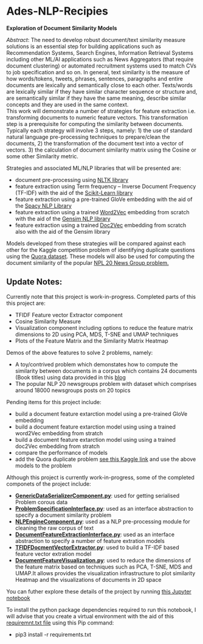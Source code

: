 # Ades-NLP-Recipies
__Exploration of Document Similarity Models__

_Abstract_: 
The need to develop robust document/text similarity measure solutions is an essential step for building applications such as Recommendation Systems, Search Engines, Information Retrieval Systems including other ML/AI applications such as News Aggregators  (that require document clustering) or automated recruitment systems used to match CVs to job specification and so on. In general, text similarity is the measure of how words/tokens, tweets, phrases, sentences, paragraphs and entire documents are lexically and semantically close to each other. Texts/words are lexically similar if they have similar character sequence or structure and, are semantically similar if they have the same meaning, describe similar concepts and they are used in the same context.  
This work will demonstrate a number of strategies for feature extraction i.e. transforming documents to numeric feature vectors. This transformation step is a prerequisite for computing the similarity between documents. Typically each strategy will involve 3 steps, namely: 1) the use of standard natural language pre-processing techniques to prepare/clean the documents, 2) the transformation of the document text into a vector of vectors. 3) the calculation of document similarity matrix using the Cosine or some other Similarity metric.

Strategies and associated ML/NLP libraries that will be presented are:
  - document pre-processing using [NLTK library](https://www.nltk.org/)
  - feature extraction using Term frequency – Inverse Document Frequency (TF-IDF) with the aid of the [Scikit-Learn library](https://www.nltk.org/)
  - feature extraction using a pre-trained GloVe embedding with the aid of the [Spacy NLP Library](https://spacy.io/usage/vectors-similarity)
  - feature extraction using a trained [Word2Vec](https://en.wikipedia.org/wiki/Word2vec) embedding from scratch with the aid of the [Gensim NLP library](https://radimrehurek.com/gensim/)
  - feature extraction using a trained [Doc2Vec](https://radimrehurek.com/gensim/models/doc2vec.html) embedding from scratch also with the aid of the Gensim library
  
Models developed from these strategies will be compared against each other for the Kaggle competition problem of identifying duplicate questions using the [Quora dataset](https://www.kaggle.com/currie32/predicting-similarity-tfidfvectorizer-doc2vec/data). These models will also be used for computing the document similarity of the popular [NPL 20 News Group problem.](https://www.kaggle.com/irfanalidv/suggectedjob) 



## Update Notes:
Currently note that this project is work-in-progress. 
Completed parts of this this project are:
- TFIDF Feature vector Extractor component 
- Cosine Similarity Measure
- Visualization component including options to reduce the feature matrix dimensions to 2D using PCA, MDS, T-SNE and UMAP techniques
- Plots of the Feature Matrix and the Similarity Matrix Heatmap

Demos of the above features to solve 2 problems, namely:
- A toy/contrived problem which demonstates how to compute the similarity between documents in a corpus which contains 24 documents (Book titles) using data provided in this [blog](https://shravan-kuchkula.github.io/nlp/document_similarity/#plot-a-heatmap-of-cosine-similarity-values)
- The popular NLP 20 newsgroups problem with dataset which comprises around 18000 newsgroups posts on 20 topics

Pending items for this project include:
- build a document feature extarction model using a pre-trained GloVe embedding
- build a document feature extarction model using using a trained word2Vec embedding from stratch
- build a document feature extarction model using using a trained doc2Vec embedding from stratch
- compare the performance of models
- add the Quora duplicate problem [see this Kaggle link](https://www.kaggle.com/currie32/predicting-similarity-tfidfvectorizer-doc2vec/data) and use the above models to the problem
    
Although this project is currently work-in-progress, some of the completed componets of the project include:
  - [__GenericDataSerializerComponent.py__](https://github.com/aidowu1/Ades-NLP-Recepies/blob/master/Exploration%20of%20Document%20Similarity%20Models/GenericDataSerializerComponent.py): used for getting serialised Problem corous data
  - [__ProblemSpecificationInterface.py__](https://github.com/aidowu1/Ades-NLP-Recepies/blob/master/Exploration%20of%20Document%20Similarity%20Models/ProblemSpecificationInterface.py): used as an interface abstraction to specify a document similarity problem
  - [__NLPEngineComponent.py__](https://github.com/aidowu1/Ades-NLP-Recepies/blob/master/Exploration%20of%20Document%20Similarity%20Models/NLPEngineComponent.py): used as a NLP pre-processing module for cleaning the raw corpus of text
  - [__DocumentFeatureExtractionInterface.py__](https://github.com/aidowu1/Ades-NLP-Recepies/blob/master/Exploration%20of%20Document%20Similarity%20Models/ProblemSpecificationInterface.py): used as an interface abstraction to specify a number of feature extration models 
  - [__TFIDFDocmentVectorExtractor.py__](https://github.com/aidowu1/Ades-NLP-Recepies/blob/master/Exploration%20of%20Document%20Similarity%20Models/TFIDFDocmentVectorExtractor.py): used to build a TF-IDF based feature vector extration model
  - [__DocumentFeatureVisualization.py__](https://github.com/aidowu1/Ades-NLP-Recepies/blob/master/Exploration%20of%20Document%20Similarity%20Models/DocumentFeatureVisualization.py): used to reduce the dimensions of the feature matrix based on techniques such as PCA, T-SNE, MDS and UMAP.It allows provides the visualization infrastructure to plot similarity Heatmap  and the visualizations of documents in 2D space

You can futher explore these details of the project by running [this Jupyter notebook](https://github.com/aidowu1/Ades-NLP-Recepies/blob/master/Exploration%20of%20Document%20Similarity%20Models/Exploration%20of%20Document%20Similarity%20Models.ipynb)

To install the python package dependencies required to run this notebook, I will advise that you create a virtual environment with the aid of this [requiremnt.txt file](https://github.com/aidowu1/Ades-NLP-Recepies/blob/master/requirements.txt) using this Pip command:
 - pip3 install -r requirements.txt



